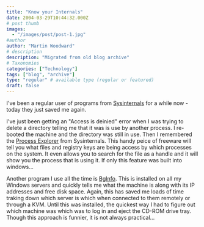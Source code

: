 ```yaml
---
title: "Know your Internals"
date: 2004-03-29T10:44:32.000Z
# post thumb
images:
  - "/images/post/post-1.jpg"
#author
author: "Martin Woodward"
# description
description: "Migrated from old blog archive"
# Taxonomies
categories: ["Technology"]
tags: ["blog", "archive"]
type: "regular" # available type (regular or featured)
draft: false
---
```


I've been a regular user of programs from [Sysinternals](http://www.sysinternals.com/ntw2k/utilities.shtml) for a while now - today they just saved me again.  

I've just been getting an "Access is deinied" error when I was trying to delete a directory telling me that it was is use by another process.  I re-booted the machine and the directory was still in use.  Then I remembered the [Process Explorer](http://www.sysinternals.com/ntw2k/freeware/procexp.shtml) from Sysinternals.  This handy peice of freeware will tell you what files and registry keys are being access by which processes on the system.  It even allows you to search for the file as a handle and it will show you the process that is using it. If only this feature was built into windows...

Another program I use all the time is [BgInfo](http://www.sysinternals.com/ntw2k/freeware/bginfo.shtml).  This is installed on all my Windows servers and quickly tells me what the machine is along with its IP addresses and free disk space.  Again, this has saved me loads of time traking down which server is which when connected to them remotely or through a KVM.  Until this was installed, the quickest way I had to figure out which machine was which was to log in and eject the CD-ROM drive tray.  Though this approach is funnier, it is not always practical...